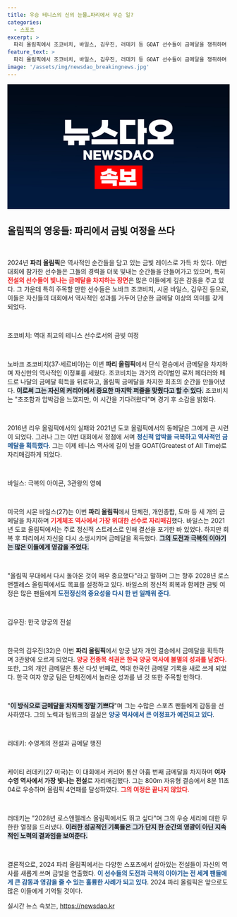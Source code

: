 ```yaml
---
title: 우승 테니스의 신의 눈물…파리에서 무슨 일?
categories:
  - 스포츠
excerpt: >
  파리 올림픽에서 조코비치, 바일스, 김우진, 러데키 등 GOAT 선수들이 금메달을 쟁취하며 역대 최고의 순간을 연출했다. 이들은 각자의 종목에서 금빛 레이스를 완성하며 스포츠의 전설로 남아가고 있다. 클릭하여 감동의 순간을 함께하세요!
feature_text: >
  파리 올림픽에서 조코비치, 바일스, 김우진, 러데키 등 GOAT 선수들이 금메달을 쟁취하며 역대 최고의 순간을 연출했다. 이들은 각자의 종목에서 금빛 레이스를 완성하며 스포츠의 전설로 남아가고 있다. 클릭하여 감동의 순간을 함께하세요!
image: '/assets/img/newsdao_breakingnews.jpg'
---
```


<p><img src="/assets/img/newsdao_breakingnews.jpg" alt="koreaapp 속보" /></p>

<h2 data-ke-size="size26">올림픽의 영웅들: 파리에서 금빛 여정을 쓰다</h2>

<p data-ke-size="size16">&nbsp;</p>

<p>2024년 <b>파리 올림픽</b>은 역사적인 순간들을 담고 있는 금빛 레이스로 가득 차 있다. 이번 대회에 참가한 선수들은 그들의 경력을 더욱 빛내는 순간들을 만들어가고 있으며, 특히 <b><span style="color: #ee2323;">전설의 선수들이 빛나는 금메달을 차지하는 장면</span></b>은 많은 이들에게 깊은 감동을 주고 있다. 그 가운데 특히 주목할 만한 선수들은 노바크 조코비치, 시몬 바일스, 김우진 등으로, 이들은 자신들의 대회에서 역사적인 성과를 거두어 단순한 금메달 이상의 의미를 갖게 되었다.</p>

<p data-ke-size="size16">&nbsp;</p>

<p>조코비치: 역대 최고의 테니스 선수로서의 금빛 여정</p>

<p data-ke-size="size16">&nbsp;</p>

<p>노바크 조코비치(37·세르비아)는 이번 <b>파리 올림픽</b>에서 단식 결승에서 금메달을 차지하며 자신만의 역사적인 이정표를 세웠다. 조코비치는 과거의 라이벌인 로저 페더러와 페드로 나달의 금메달 획득을 뒤로하고, 올림픽 금메달을 차지한 최초의 순간을 만들어냈다. <b><span style="background-color: #21538527;">이로써 그는 자신의 커리어에서 중요한 마지막 퍼즐을 맞췄다고 할 수 있다.</span></b> 조코비치는 "초조함과 압박감을 느꼈지만, 이 시간을 기다려왔다"며 경기 후 소감을 밝혔다.</p>

<p data-ke-size="size16">&nbsp;</p>

<p>2016년 리우 올림픽에서의 실패와 2021년 도쿄 올림픽에서의 동메달은 그에게 큰 시련이 되었다. 그러나 그는 이번 대회에서 정점에 서며 <b><span style="color: #1a5490;">정신적 압박을 극복하고 역사적인 금메달을 획득했다</span></b>. 그는 이제 테니스 역사에 길이 남을 GOAT(Greatest of All Time)로 자리매김하게 되었다.</p>

<p data-ke-size="size16">&nbsp;</p>

<p>바일스: 극복의 아이콘, 3관왕의 영예</p>

<p data-ke-size="size16">&nbsp;</p>

<p>미국의 시몬 바일스(27)는 이번 <b>파리 올림픽</b>에서 단체전, 개인종합, 도마 등 세 개의 금메달을 차지하며 <b><span style="color: #ee2323;">기계체조 역사에서 가장 위대한 선수로 자리매김</span></b>했다. 바일스는 2021년 도쿄 올림픽에서는 주로 정신적 스트레스로 인해 결선을 포기한 바 있었다. 하지만 회복 후 파리에서 자신을 다시 소생시키며 금메달을 획득했다. <b><span style="background-color: #21538527;">그의 도전과 극복의 이야기는 많은 이들에게 영감을 주었다.</span></b></p>

<p data-ke-size="size16">&nbsp;</p>

<p>"올림픽 무대에서 다시 돌아온 것이 매우 중요했다"라고 말하며 그는 향후 2028년 로스앤젤레스 올림픽에서도 목표를 설정하고 있다. 바일스의 정신적 회복과 함께한 금빛 여정은 많은 팬들에게 <b><span style="color: #1a5490;">도전정신의 중요성을 다시 한 번 일깨워 준다</span></b>.</p>

<p data-ke-size="size16">&nbsp;</p>

<p>김우진: 한국 양궁의 전설</p>

<p data-ke-size="size16">&nbsp;</p>

<p>한국의 김우진(32)은 이번 <b>파리 올림픽</b>에서 양궁 남자 개인 결승에서 금메달을 획득하며 3관왕에 오르게 되었다. <b><span style="color: #ee2323;">양궁 전종목 석권은 한국 양궁 역사에 불멸의 성과를 남겼다.</span></b> 또한, 그의 개인 금메달은 통산 다섯 번째로, 역대 한국인 금메달 기록을 새로 쓰게 되었다. 한국 여자 양궁 팀은 단체전에서 놀라운 성과를 낸 것 또한 주목할 만하다.</p>

<p data-ke-size="size16">&nbsp;</p>

<p>"<b><span style="background-color: #21538527;">이 방식으로 금메달을 차지해 정말 기쁘다</span></b>"며 그는 수많은 스포츠 팬들에게 감동을 선사하였다. 그의 노력과 팀워크의 결실은 <b><span style="color: #1a5490;">양궁 역사에서 큰 이정표가 예견되고 있다</span></b>.</p>

<p data-ke-size="size16">&nbsp;</p>

<p>러데키: 수영계의 전설과 금메달 행진</p>

<p data-ke-size="size16">&nbsp;</p>

<p>케이티 러데키(27·미국)는 이 대회에서 커리어 통산 아홉 번째 금메달을 차지하며 <b>여자 수영 역사에서 가장 빛나는 전설</b>로 자리매김했다. 그는 800m 자유형 결승에서 8분 11초 04로 우승하며 올림픽 4연패를 달성하였다. <b><span style="color: #ee2323;">그의 여정은 끝나지 않았다.</span></b></p>

<p data-ke-size="size16">&nbsp;</p>

<p>러데키는 "2028년 로스앤젤레스 올림픽에서도 뛰고 싶다"며 그의 우승 세리에 대한 무한한 열정을 드러냈다. <b><span style="background-color: #21538527;">이러한 성공적인 기록들은 그가 단지 한 순간의 영광이 아닌 지속적인 노력의 결과임을 보여준다.</span></b></p>

<p data-ke-size="size16">&nbsp;</p>

<p>결론적으로, 2024 파리 올림픽에서는 다양한 스포츠에서 살아있는 전설들이 자신의 역사를 새롭게 쓰며 금빛을 연출했다. <b><span style="color: #1a5490;">이 선수들의 도전과 극복의 이야기는 전 세계 팬들에게 큰 감동과 영감을 줄 수 있는 훌륭한 사례가 되고 있다</span></b>. 2024 파리 올림픽은 앞으로도 많은 이들에게 기억될 것이다.</p>
실시간 뉴스 속보는, <a href="https://newsdao.kr" rel="dofollow">https://newsdao.kr</a>


